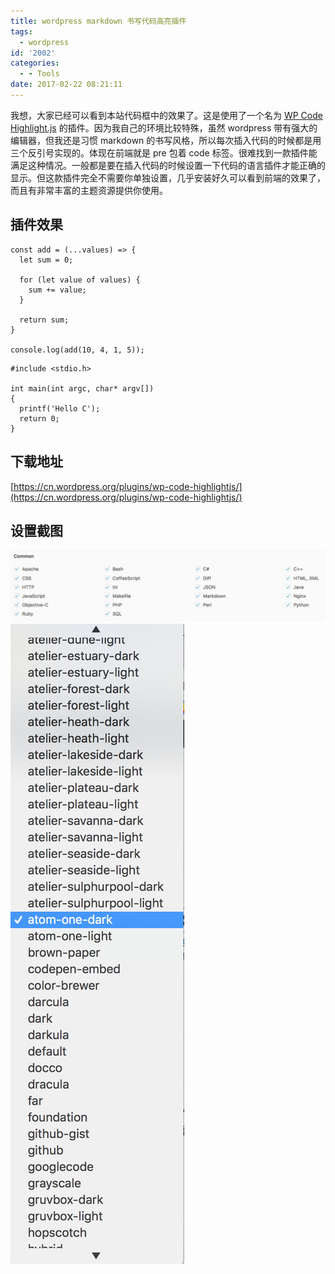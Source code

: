 ```yaml
---
title: wordpress markdown 书写代码高亮插件
tags:
  - wordpress
id: '2002'
categories:
  - - Tools
date: 2017-02-22 08:21:11
---
```


我想，大家已经可以看到本站代码框中的效果了。这是使用了一个名为 [WP Code Highlight.js](https://cn.wordpress.org/plugins/wp-code-highlightjs/) 的插件。因为我自己的环境比较特殊，虽然 wordpress 带有强大的编辑器，但我还是习惯 markdown 的书写风格，所以每次插入代码的时候都是用三个反引号实现的。体现在前端就是 pre 包着 code 标签。很难找到一款插件能满足这种情况。一般都是要在插入代码的时候设置一下代码的语言插件才能正确的显示。但这款插件完全不需要你单独设置，几乎安装好久可以看到前端的效果了，而且有非常丰富的主题资源提供你使用。
<!-- more -->
## 插件效果

```
const add = (...values) => {
  let sum = 0;

  for (let value of values) {
    sum += value;
  }

  return sum;
}

console.log(add(10, 4, 1, 5));
```

```
#include <stdio.h>

int main(int argc, char* argv[])
{
  printf('Hello C');
  return 0;
}
```

## 下载地址

[https://cn.wordpress.org/plugins/wp-code-highlightjs/](https://cn.wordpress.org/plugins/wp-code-highlightjs/)

## 设置截图

[![](/images/2017/02/屏幕快照-2017-02-22-08.17.00.png)](/images/2017/02/屏幕快照-2017-02-22-08.17.00.png) [![](/images/2017/02/屏幕快照-2017-02-22-08.17.12.png)](/images/2017/02/屏幕快照-2017-02-22-08.17.12.png)